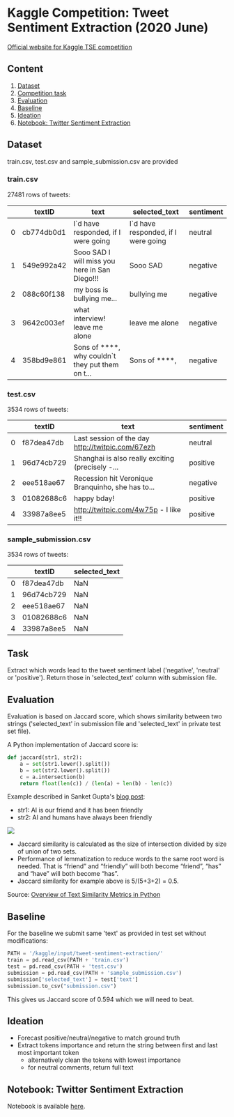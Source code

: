 # Kaggle Competition: Tweet Sentiment Extraction (2020 June)

[Official website for Kaggle TSE competition](https://www.kaggle.com/c/tweet-sentiment-extraction)

## Content

1. [Dataset](#dataset)
2. [Competition task](#task)
3. [Evaluation](#evaluation)
4. [Baseline](#baseline)
5. [Ideation](#ideation)
6. [Notebook: Twitter Sentiment Extraction]()

## Dataset

train.csv, test.csv and sample_submission.csv are provided

### train.csv

27481 rows of tweets:

|   | textID  |  text |  selected_text | sentiment  |
|---|---|---|---|---|
| 0  | cb774db0d1  |  I\`d have responded, if I were going | I\`d have responded, if I were going  | neutral  |
| 1  | 549e992a42  | Sooo SAD I will miss you here in San Diego!!!  | Sooo SAD  | negative  |
| 2  | 088c60f138  | my boss is bullying me...  | bullying me	  | negative  |
| 3  | 9642c003ef  | what interview! leave me alone  | leave me alone		  | negative  |
| 4  | 358bd9e861  | Sons of ****, why couldn\`t they put them on t...  | Sons of ****, | negative  |

### test.csv

3534 rows of tweets:

|   | textID  |  text | sentiment  |
|---|---|---|---|
| 0  | f87dea47db  |  Last session of the day http://twitpic.com/67ezh | neutral  |
| 1  | 96d74cb729  | Shanghai is also really exciting (precisely -...  | positive  |
| 2  | eee518ae67  | Recession hit Veronique Branquinho, she has to... | negative  |
| 3  | 01082688c6  | happy bday!	 | positive |
| 4  | 33987a8ee5 | http://twitpic.com/4w75p - I like it!! | positive |

### sample_submission.csv

3534 rows of tweets:

|   | textID  |  selected_text |
|---|---|---|
| 0  | f87dea47db  |  NaN |
| 1  | 96d74cb729  |  NaN |
| 2  | eee518ae67  |  NaN |
| 3  | 01082688c6  |  NaN |
| 4  | 33987a8ee5 |  NaN |

## Task
Extract which words lead to the tweet sentiment label ('negative', 'neutral' or 'positive'). Return those in 'selected_text' column with submission file.

## Evaluation

Evaluation is based on Jaccard score, which shows similarity between two strings ('selected_text' in submission file and 'selected_text' in private test set file).

A Python implementation of Jaccard score is:

```python
def jaccard(str1, str2): 
    a = set(str1.lower().split()) 
    b = set(str2.lower().split())
    c = a.intersection(b)
    return float(len(c)) / (len(a) + len(b) - len(c))
```

Example described in Sanket Gupta's [blog post](https://towardsdatascience.com/overview-of-text-similarity-metrics-3397c4601f50):

* str1: AI is our friend and it has been friendly
* str2: AI and humans have always been friendly

<img src="https://miro.medium.com/max/926/1*u2ZZPh5er5YbmOg7k-s0-A.png">

* Jaccard similarity is calculated as the size of intersection divided by size of union of two sets.
* Performance of lemmatization to reduce words to the same root word is needed. That is “friend” and “friendly” will both become “friend”, “has” and “have” will both become “has”.
* Jaccard similarity for example above is 5/(5+3+2) = 0.5.

Source: [Overview of Text Similarity Metrics in Python](https://towardsdatascience.com/overview-of-text-similarity-metrics-3397c4601f50)

## Baseline

For the baseline we submit same 'text' as provided in test set without modifications:

```python
PATH = '/kaggle/input/tweet-sentiment-extraction/'
train = pd.read_csv(PATH + 'train.csv')
test = pd.read_csv(PATH + 'test.csv')
submission = pd.read_csv(PATH + 'sample_submission.csv')
submission['selected_text'] = test['text']
submission.to_csv("submission.csv")
```

This gives us Jaccard score of 0.594 which we will need to beat.

## Ideation

* Forecast positive/neutral/negative to match ground truth
* Extract tokens importance and return the string between first and last most important token
    * alternatively clean the tokens with lowest importance
    * for neutral comments, return full text

## Notebook: Twitter Sentiment Extraction

Notebook is available [here]().
